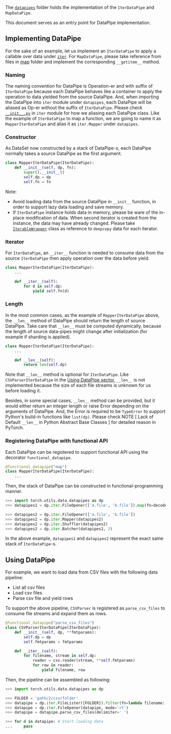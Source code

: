 The [`datapipes`](https://github.com/pytorch/pytorch/tree/main/torch/utils/data/datapipes) folder holds the implementation of the `IterDataPipe` and `MapDataPipe`.

This document serves as an entry point for DataPipe implementation.

## Implementing DataPipe
For the sake of an example, let us implement an `IterDataPipe` to apply a callable over data under [`iter`](https://github.com/pytorch/pytorch/tree/main/torch/utils/data/datapipes/iter).
For `MapDataPipe`, please take reference from files in [map](https://github.com/pytorch/pytorch/tree/main/torch/utils/data/datapipes/map) folder and implement the corresponding `__getitem__` method.

### Naming
The naming convention for DataPipe is Operation-er and with suffix of `IterDataPipe` because each DataPipe behaves like a container to apply the operation to data yielded from the source DataPipe.
And, when importing the DataPipe into `iter` module under `datapipes`, each DataPipe will be aliased as Op-er without the suffix of `IterDataPipe`.
Please check [`__init__.py`](https://github.com/pytorch/pytorch/blob/main/torch/utils/data/datapipes/iter/__init__.py) in `iter` module for how we aliasing each DataPipe class.
Like the example of `IterDataPipe` to map a function, we are going to name it as `MapperIterDataPipe` and alias it as `iter.Mapper` under `datapipes`.

### Constructor
As DataSet now constructed by a stack of DataPipe-s, each DataPipe normally takes a source DataPipe as the first argument.
```py
class MapperIterDataPipe(IterDataPipe):
    def __init__(self, dp, fn):
        super().__init__()
        self.dp = dp
        self.fn = fn
```
Note:
- Avoid loading data from the source DataPipe in `__init__` function, in order to support lazy data loading and save memory.
- If `IterDataPipe` instance holds data in memory, please be ware of the in-place modification of data. When second iterator is created from the instance, the data may have already changed. Please take [`IterableWrapper`](https://github.com/pytorch/pytorch/blob/main/torch/utils/data/datapipes/iter/utils.py) class as reference to `deepcopy` data for each iterator.

### Iterator
For `IterDataPipe`, an `__iter__` function is needed to consume data from the source `IterDataPipe` then apply operation over the data before yield.
```py
class MapperIterDataPipe(IterDataPipe):
    ...

    def __iter__(self):
        for d in self.dp:
            yield self.fn(d)
```

### Length
In the most common cases, as the example of `MapperIterDataPipe` above, the `__len__` method of DataPipe should return the length of source DataPipe.
Take care that `__len__` must be computed dynamically, because the length of source data-pipes might change after initialization (for example if sharding is applied).

```py
class MapperIterDataPipe(IterDataPipe):
    ...

    def __len__(self):
        return len(self.dp)
```
Note that `__len__` method is optional for `IterDataPipe`.
Like `CSVParserIterDataPipe` in the [Using DataPipe sector](#using-datapipe), `__len__` is not implemented because the size of each file streams is unknown for us before loading it.

Besides, in some special cases, `__len__` method can be provided, but it would either return an integer length or raise Error depending on the arguments of DataPipe.
And, the Error is required to be `TypeError` to support Python's build-in functions like `list(dp)`.
Please check NOTE [ Lack of Default `__len__` in Python Abstract Base Classes ] for detailed reason in PyTorch.

### Registering DataPipe with functional API
Each DataPipe can be registered to support functional API using the decorator `functional_datapipe`.
```py
@functional_datapipe("map")
class MapperIterDataPipe(IterDataPipe):
    ...
```
Then, the stack of DataPipe can be constructed in functional-programming manner.
```py
>>> import torch.utils.data.datapipes as dp
>>> datapipes1 = dp.iter.FileOpener(['a.file', 'b.file']).map(fn=decoder).shuffle().batch(2)

>>> datapipes2 = dp.iter.FileOpener(['a.file', 'b.file'])
>>> datapipes2 = dp.iter.Mapper(datapipes2)
>>> datapipes2 = dp.iter.Shuffler(datapipes2)
>>> datapipes2 = dp.iter.Batcher(datapipes2, 2)
```
In the above example, `datapipes1` and `datapipes2` represent the exact same stack of `IterDataPipe`-s.

## Using DataPipe
For example, we want to load data from CSV files with the following data pipeline:
- List all csv files
- Load csv files
- Parse csv file and yield rows

To support the above pipeline, `CSVParser` is registered as `parse_csv_files` to consume file streams and expand them as rows.
```py
@functional_datapipe("parse_csv_files")
class CSVParserIterDataPipe(IterDataPipe):
    def __init__(self, dp, **fmtparams):
        self.dp = dp
        self.fmtparams = fmtparams

    def __iter__(self):
        for filename, stream in self.dp:
            reader = csv.reader(stream, **self.fmtparams)
            for row in reader:
                yield filename, row
```
Then, the pipeline can be assembled as following:
```py
>>> import torch.utils.data.datapipes as dp

>>> FOLDER = 'path/2/csv/folder'
>>> datapipe = dp.iter.FileLister([FOLDER]).filter(fn=lambda filename: filename.endswith('.csv'))
>>> datapipe = dp.iter.FileOpener(datapipe, mode='rt')
>>> datapipe = datapipe.parse_csv_files(delimiter=' ')

>>> for d in datapipe: # Start loading data
...     pass
```
